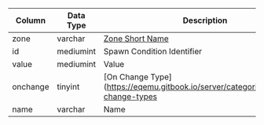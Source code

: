 | Column   | Data Type | Description                                                                         |
| -------- | --------- | ----------------------------------------------------------------------------------- |
| zone     | varchar   | [Zone Short Name](https://eqemu.gitbook.io/server/categories/reference-lists/zones) |
| id       | mediumint | Spawn Condition Identifier                                                          |
| value    | mediumint | Value                                                                               |
| onchange | tinyint   | [On Change Type](https://eqemu.gitbook.io/server/categories/types/on-change-types   |
| name     | varchar   | Name                                                                                |